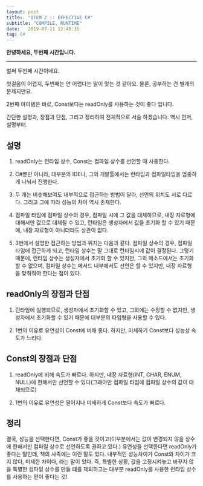 ```yaml
---
layout: post
title:  "ITEM 2 :: EFFECTIVE C#"
subtitle: "COMPILE, RUNTIME"
date:   2019-07-11 12:40:35
tag: C#
---
```


**안녕하세요, 두번째 시간입니다.**

___

벌써 두번째 시간이네요.

첫걸음이 어렵지, 두번째는 안 어렵다는 말이 맞는 것 같아요. 물론, 공부하는 건 별개의 문제지만요.

2번째 아이템은 바로, Const보다는 readOnly를 사용하는 것이 좋다 입니다.

간단한 설명과, 장점과 단점, 그리고 정리하여 전체적으로 서술 하겠습니다. 역시 먼저, 설명부터.


## 설명

1. readOnly는 런타임 상수, Const는 컴파일 상수를 선언할 때 사용한다.

2. C#뿐만 아니라, 대부분의 IDE나, 그외 개발툴에서는 런타임과 컴파일타임을 엄중하게 나눠서 진행한다.

3. 두 개는 비슷해보여도 내부적으로 접근하는 방법이 달라, 선언의 위치도 서로 다르다. 그리고 그에 따라 성능의 차이 역시 존재한다.

4. 컴파일 타임에 컴파일 상수의 경우, 컴파일 시에 그 값을 대체하므로, 내장 자료형에 대해서만 값으로 대체될 수 있고, 런타임은 생성자에서 값을 초기화 할 수 있기 때문에, 내장 자료형이 아니더라도 상관이 없다.

5. 3번에서 설명한 접근하는 방법과 위치는 다음과 같다. 컴파일 상수의 경우, 컴파일 타임에 접근하게 되고, 런타임 상수는 말 그대로 런타임시에 값이 결정된다. 그렇기 때문에, 런타임 상수는 생성자에서 초기화 할 수 있지만, 그외 메소드에서는 초기화할 수 없으며, 컴파일 상수는 메서드 내부에서도 선언은 할 수 있지만, 내장 자료형을 맞춰줘야 한다는 점이 있다.


## readOnly의 장점과 단점

1. 런타임에 실행되므로, 생성자에서 초기화할 수 있고, 그외에는 수정할 수 없지만, 생성자에서 초기화할 수 있기 때문에 대부분의 타입형을 사용할 수 있다.

2. 1번의 이유로 유연성이 Const에 비해 좋다. 하지만, 미세하기 Const보다 성능상 속도가 느리다.

## Const의 장점과 단점

1. readOnly에 비해 속도가 빠르다. 하지만, 내장 자료형(INT, CHAR, ENUM, NULL)에 한해서만 선언할 수 있다(그래야만 컴파일 타임에 컴파일 상수의 값이 대체되므로) 

2. 1번의 이유로 유연성은 떨어지나 미세하게 Const보다 속도가 빠르다.

## 정리

결국, 성능을 선택한다면, Const가 좋을 것이고(이부분에서는 값이 변경되지 않을 상수에 한해서만 컴파일 상수로 선언하도록 권하고 있다.) 유연성을 선택한다면 readOnly가 좋다는 말인데, 책의 사족에는 이런 말도 있다. 내부적인 성능차이가 Const와 차이가 크지 않다, 미세한 차이다, 라는 말이 있다. 즉, 특별한 상황, 값을 고정시켜놓고 바꾸지 않을 특별한 컴파일 상수를 만들 떄를 제외하고는 대부분 readOnly를 사용한 런타임 상수를 사용하는 편이 좋다는 것!






